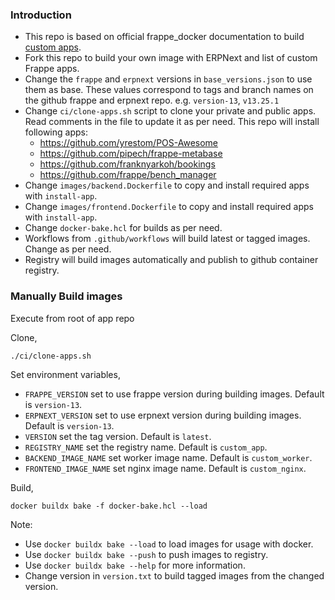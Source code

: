 ### Introduction

- This repo is based on official frappe_docker documentation to build [custom apps](https://github.com/frappe/frappe_docker/blob/main/custom_app/README.md).
- Fork this repo to build your own image with ERPNext and list of custom Frappe apps.
- Change the `frappe` and `erpnext` versions in `base_versions.json` to use them as base. These values correspond to tags and branch names on the github frappe and erpnext repo. e.g. `version-13`, `v13.25.1`
- Change `ci/clone-apps.sh` script to clone your private and public apps. Read comments in the file to update it as per need. This repo will install following apps:
  - https://github.com/yrestom/POS-Awesome
  - https://github.com/pipech/frappe-metabase
  - https://github.com/franknyarkoh/bookings
  - https://github.com/frappe/bench_manager
- Change `images/backend.Dockerfile` to copy and install required apps with `install-app`.
- Change `images/frontend.Dockerfile` to copy and install required apps with `install-app`.
- Change `docker-bake.hcl` for builds as per need.
- Workflows from `.github/workflows` will build latest or tagged images. Change as per need.
- Registry will build images automatically and publish to github container registry.

### Manually Build images

Execute from root of app repo

Clone,

```shell
./ci/clone-apps.sh
```

Set environment variables,

- `FRAPPE_VERSION` set to use frappe version during building images. Default is `version-13`.
- `ERPNEXT_VERSION` set to use erpnext version during building images. Default is `version-13`.
- `VERSION` set the tag version. Default is `latest`.
- `REGISTRY_NAME` set the registry name. Default is `custom_app`.
- `BACKEND_IMAGE_NAME` set worker image name. Default is `custom_worker`.
- `FRONTEND_IMAGE_NAME` set nginx image name. Default is `custom_nginx`.

Build,

```shell
docker buildx bake -f docker-bake.hcl --load
```

Note:

- Use `docker buildx bake --load` to load images for usage with docker.
- Use `docker buildx bake --push` to push images to registry.
- Use `docker buildx bake --help` for more information.
- Change version in `version.txt` to build tagged images from the changed version.
